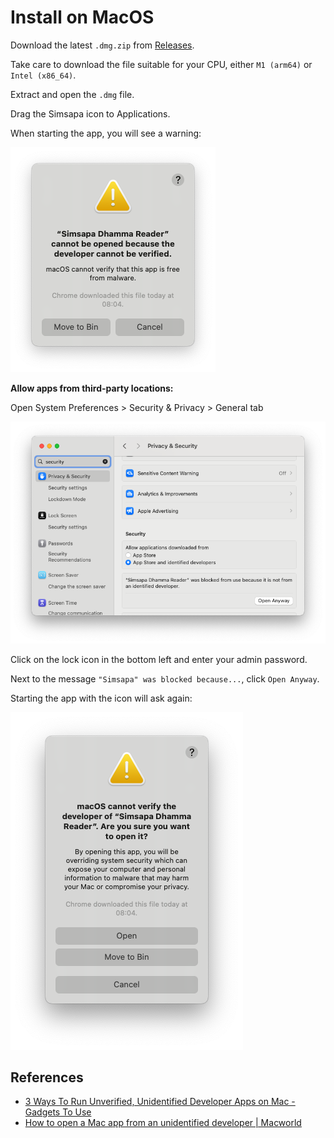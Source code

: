# Install on MacOS

Download the latest `.dmg.zip` from [Releases](https://github.com/simsapa/simsapa/releases/).

Take care to download the file suitable for your CPU, either `M1 (arm64)` or `Intel (x86_64)`.

Extract and open the `.dmg` file.

Drag the Simsapa icon to Applications.

When starting the app, you will see a warning:

<img alt="MacOS Cannot be Opened" src="/images/macos-simsapa-cannot-be-opened-screenshot.png">

**Allow apps from third-party locations:**

Open System Preferences > Security & Privacy > General tab

<img alt="MacOS Security and Privacy" src="/images/macos-privacy-open-anyway-screenshot.png">

Click on the lock icon in the bottom left and enter your admin password.

Next to the message `"Simsapa" was blocked because...`, click `Open Anyway`.

Starting the app with the icon will ask again:

<img alt="MacOS Simsapa Cannot Verify" src="/images/macos-simsapa-cannot-verify-screenshot.png">

## References

- [3 Ways To Run Unverified, Unidentified Developer Apps on Mac - Gadgets To Use](https://gadgetstouse.com/blog/2021/02/05/run-unverified-unidentified-developer-apps-on-mac/)
- [How to open a Mac app from an unidentified developer | Macworld](https://www.macworld.com/article/672947/how-to-open-a-mac-app-from-an-unidentified-developer.html)

